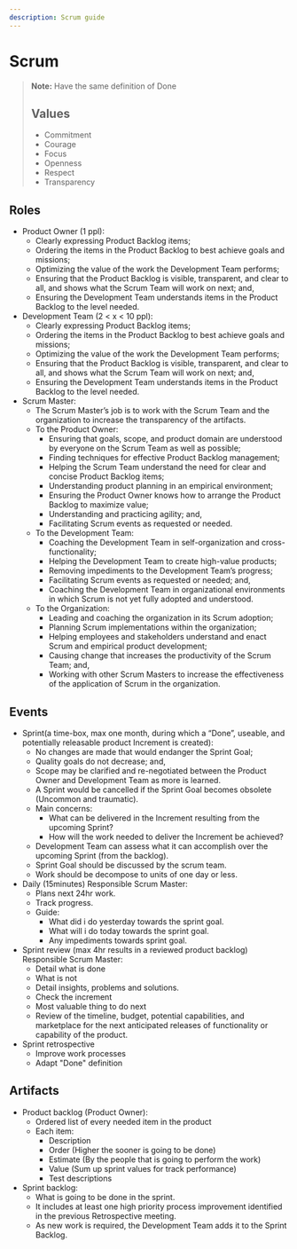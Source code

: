 ```yaml
---
description: Scrum guide
---
```


# Scrum

> **Note:** Have the same definition of Done
>
> ## Values
>
> * Commitment
> * Courage
> * Focus
> * Openness 
> * Respect
> * Transparency

## Roles

* Product Owner \(1 ppl\):
  * Clearly expressing Product Backlog items;
  * Ordering the items in the Product Backlog to best achieve goals and missions;
  * Optimizing the value of the work the Development Team performs;
  * Ensuring that the Product Backlog is visible, transparent, and clear to all, and shows what the Scrum Team will work on next; and,
  * Ensuring the Development Team understands items in the Product Backlog to the level needed.
* Development Team \(2 &lt; x &lt; 10 ppl\):
  * Clearly expressing Product Backlog items;
  * Ordering the items in the Product Backlog to best achieve goals and missions;
  * Optimizing the value of the work the Development Team performs;
  * Ensuring that the Product Backlog is visible, transparent, and clear to all, and shows what the Scrum Team will work on next; and,
  * Ensuring the Development Team understands items in the Product Backlog to the level needed.
* Scrum Master:
  * The Scrum Master’s job is to work with the Scrum Team and the organization to increase the transparency of the artifacts. 
  * To the Product Owner:
    * Ensuring that goals, scope, and product domain are understood by everyone on the Scrum Team as well as possible;
    * Finding techniques for effective Product Backlog management;
    * Helping the Scrum Team understand the need for clear and concise Product Backlog items;
    * Understanding product planning in an empirical environment;
    * Ensuring the Product Owner knows how to arrange the Product Backlog to maximize value;
    * Understanding and practicing agility; and,
    * Facilitating Scrum events as requested or needed.
  * To the Development Team:
    * Coaching the Development Team in self-organization and cross-functionality;
    * Helping the Development Team to create high-value products;
    * Removing impediments to the Development Team’s progress;
    * Facilitating Scrum events as requested or needed; and,
    * Coaching the Development Team in organizational environments in which Scrum is not yet fully adopted and understood.
  * To the Organization:
    * Leading and coaching the organization in its Scrum adoption;
    * Planning Scrum implementations within the organization;
    * Helping employees and stakeholders understand and enact Scrum and empirical product development;
    * Causing change that increases the productivity of the Scrum Team; and,
    * Working with other Scrum Masters to increase the effectiveness of the application of Scrum in the organization.

## Events

* Sprint\(a time-box, max one month, during which a “Done”, useable, and potentially releasable product Increment is created\):
  * No changes are made that would endanger the Sprint Goal;
  * Quality goals do not decrease; and,
  * Scope may be clarified and re-negotiated between the Product Owner and Development Team as more is learned.
  * A Sprint would be cancelled if the Sprint Goal becomes obsolete \(Uncommon and traumatic\).
  * Main concerns:
    * What can be delivered in the Increment resulting from the upcoming Sprint?
    * How will the work needed to deliver the Increment be achieved?
  * Development Team can assess what it can accomplish over the upcoming Sprint \(from the backlog\).
  * Sprint Goal should be discussed by the scrum team.
  * Work should be decompose to units of one day or less.
* Daily \(15minutes\) Responsible Scrum Master:
  * Plans next 24hr work.
  * Track progress.
  * Guide:
    * What did i do yesterday towards the sprint goal.
    * What will i do today towards the sprint goal.
    * Any impediments towards sprint goal.
* Sprint review \(max 4hr results in a reviewed product backlog\) Responsible Scrum Master:
  * Detail what is done 
  * What is not
  * Detail insights, problems and solutions.
  * Check the increment
  * Most valuable thing to do next
  * Review of the timeline, budget, potential capabilities, and marketplace for the next anticipated releases of functionality or capability of the product.
* Sprint retrospective
  * Improve work processes
  * Adapt "Done" definition

## Artifacts

* Product backlog \(Product Owner\):
  * Ordered list of every needed item in the product
  * Each item:
    * Description
    * Order \(Higher the sooner is going to be done\)
    * Estimate \(By the people that is going to perform the work\)
    * Value \(Sum up sprint values for track performance\)
    * Test descriptions
* Sprint backlog:
  * What is going to be done in the sprint.
  * It includes at least one high priority process improvement identified in the previous Retrospective meeting.
  * As new work is required, the Development Team adds it to the Sprint Backlog.


